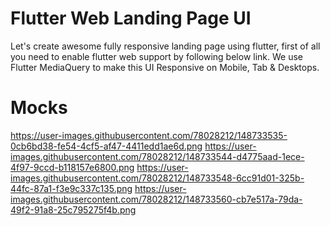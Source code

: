 # Flutter Web Landing Page UI

Let's create awesome fully responsive landing page using flutter, first of all you need to enable flutter web support by following below link. We use Flutter MediaQuery to make this UI Responsive on Mobile, Tab & Desktops.

# Mocks
https://user-images.githubusercontent.com/78028212/148733535-0cb6bd38-fe54-4cf5-af47-4411edd1ae6d.png
https://user-images.githubusercontent.com/78028212/148733544-d4775aad-1ece-4f97-9ccd-b118157e6800.png
https://user-images.githubusercontent.com/78028212/148733548-6cc91d01-325b-44fc-87a1-f3e9c337c135.png
https://user-images.githubusercontent.com/78028212/148733560-cb7e517a-79da-49f2-91a8-25c795275f4b.png
